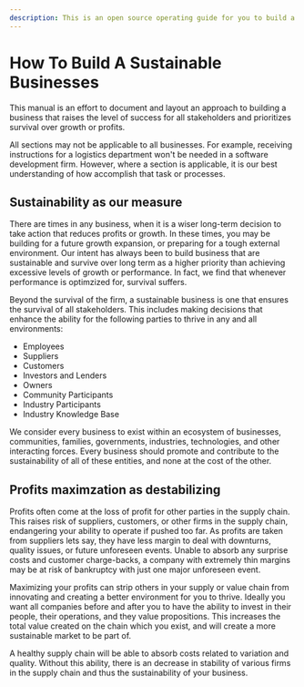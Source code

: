 ```yaml
---
description: This is an open source operating guide for you to build a lasting businesses.
---
```


# How To Build A Sustainable Businesses

This manual is an effort to document and layout an approach to building a business that raises the level of success for all stakeholders and prioritizes survival over growth or profits.

All sections may not be applicable to all businesses. For example, receiving instructions for a logistics department won't be needed in a software development firm. However, where a section is applicable, it is our best understanding of how accomplish that task or processes.

## Sustainability as our measure

There are times in any business, when it is a wiser long-term decision to take action that reduces profits or growth. In these times, you may be building for a future growth expansion, or preparing for a tough external environment. Our intent has always been to build business that are sustainable and survive over long term as a higher priority than achieving excessive levels of growth or performance. In fact, we find that whenever performance is optimzized for, survival suffers.

Beyond the survival of the firm, a sustainable business is one that ensures the survival of all stakeholders. This includes making decisions that enhance the ability for the following parties to thrive in any and all environments:

* Employees
* Suppliers
* Customers
* Investors and Lenders
* Owners
* Community Participants
* Industry Participants
* Industry Knowledge Base

We consider every business to exist within an ecosystem of businesses, communities, families, governments, industries, technologies, and other interacting forces. Every business should promote and contribute to the sustainability of all of these entities, and none at the cost of the other.

## Profits maximzation as destabilizing

Profits often come at the loss of profit for other parties in the supply chain. This raises risk of suppliers, customers, or other firms in the supply chain, endangering your ability to operate if pushed too far. As profits are taken from suppliers lets say, they have less margin to deal with downturns, quality issues, or future unforeseen events. Unable to absorb any surprise costs and customer charge-backs, a company with extremely thin margins may be at risk of bankruptcy with just one major unforeseen event.

Maximizing your profits can strip others in your supply or value chain from innovating and creating a better environment for you to thrive. Ideally you want all companies before and after you to have the ability to invest in their people, their operations, and they value propositions. This increases the total value created on the chain which you exist, and will create a more sustainable market to be part of.

A healthy supply chain will be able to absorb costs related to variation and quality. Without this ability, there is an decrease in stability of various firms in the supply chain and thus the sustainability of your business.

